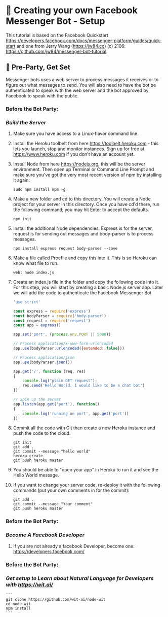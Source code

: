 # 🤖 Creating your own Facebook Messenger Bot - Setup

This tutorial is based on the Facebook Quickstart https://developers.facebook.com/docs/messenger-platform/guides/quick-start and one from  Jerry Wang (https://jw84.co) (c) 2106: https://github.com/jw84/messenger-bot-tutorial.

## 🙌 Pre-Party, Get Set

Messenger bots uses a web server to process messages it receives or to figure out what messages to send. You will also need to have the bot be authenticated to speak with the web server and the bot approved by Facebook to speak with the public.

### Before the Bot Party:
### *Build the Server*

1. Make sure you have access to a Linux-flavor command line.

2. Install the Heroku toolbelt from here https://toolbelt.heroku.com - this lets you launch, stop and monitor instances. Sign up for free at https://www.heroku.com if you don't have an account yet.

3. Install Node from here https://nodejs.org, this will be the server environment. Then open up Terminal or Command Line Prompt and make sure you've got the very most recent version of npm by installing it again:

    ```
    sudo npm install npm -g
    ```

4. Make a new folder and cd to this directory. You will create a Node project for your server in this directory. Once you have cd'd there, run the following command; you may hit Enter to accept the defaults.


    ```
    npm init
    ```

5. Install the additional Node dependencies. Express is for the server, request is for sending out messages and body-parser is to process messages.

    ```
    npm install express request body-parser --save
    ```

6. Make a file called Procfile and copy this into it. This is so Heroku can know what file to run.

    ```
    web: node index.js
    ```

7. Create an index.js file in the folder and copy the following code into it. For this step, you will start by creating a basic Node.js server app. Later we will add the code to authenticate the Facebook Messenger Bot.

    ```javascript
    'use strict'

    const express = require('express')
    const bodyParser = require('body-parser')
    const request = require('request')
    const app = express()

    app.set('port', (process.env.PORT || 5000))

    // Process application/x-www-form-urlencoded
    app.use(bodyParser.urlencoded({extended: false}))

    // Process application/json
    app.use(bodyParser.json())

    app.get('/', function (req, res)
    {
        console.log("plain GET request");
        res.send('Hello World, I would like to be a chat bot')
    })

    // Spin up the server
    app.listen(app.get('port'), function()
    {   
        console.log('running on port', app.get('port'))
    })
    ```

8. Commit all the code with Git then create a new Heroku instance and push the code to the cloud.

    ```
    git init
    git add .
    git commit --message "hello world"
    heroku create
    git push heroku master
    ```
9. You should be able to "open your app" in Heroku to run it and see the Hello World message.

10. If you want to change your server code, re-deploy it with the following commands (put your own comments in for the commit):

    ```
    git add . 
    git commit --message "Your comment"
    git push heroku master
    ```

### Before the Bot Party:
### *Become A Facebook Developer*

1. If you are not already a facebook Developer, become one: https://developers.facebook.com/

### Before the Bot Party:
### *Get setup to Learn about Natural Language for Developers with https://wit.ai/*

    ```
    git clone https://github.com/wit-ai/node-wit
    cd node-wit
    npm install
    ```
 
